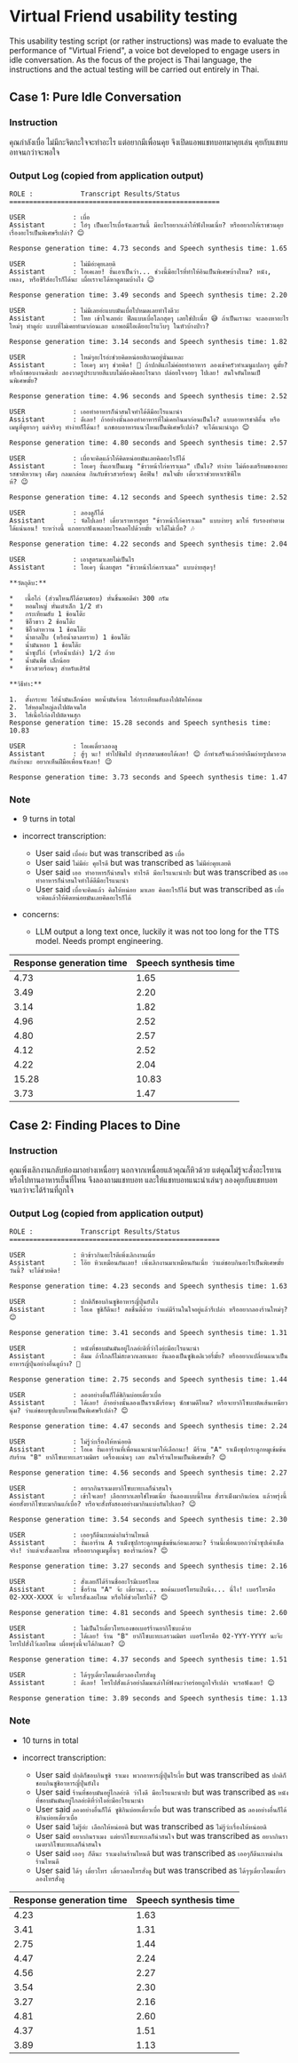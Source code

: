 # Virtual Friend usability testing

This usability testing script (or rather instructions) was made to evaluate the performance of "Virtual Friend", a voice bot developed to engage users in idle conversation. As the focus of the project is Thai language, the instructions and the actual testing will be carried out entirely in Thai.

## Case 1: Pure Idle Conversation

### Instruction

คุณกำลังเบื่อ ไม่มีกะจิตกะใจจะทำอะไร แต่อยากมีเพื่อนคุย จึงเปิดแอพแชทบอทมาคุยเล่น คุยกับแชทบอทจนกว่าจะพอใจ

### Output Log (copied from application output)

```plaintext
ROLE :            Transcript Results/Status
=====================================================

USER            : เบื่อ
Assistant       : โอ๋ๆ เป็นอะไรเบื่อจังเลยวันนี้ มีอะไรอยากเล่าให้ฟังไหมเนี่ย? หรืออยากให้เราชวนคุยเรื่องอะไรเป็นพิเศษรึเปล่า? 😊

Response generation time: 4.73 seconds and Speech synthesis time: 1.65

USER            : ไม่มีอ่ะคุยเลยดิ
Assistant       : โอเคเลย! งั้นเอาเป็นว่า... ช่วงนี้มีอะไรที่ทำให้อินเป็นพิเศษบ้างไหม? หนัง, เพลง, หรือซีรีส์อะไรก็ได้นะ เผื่อเราจะได้หาดูตามบ้างไง 😉

Response generation time: 3.49 seconds and Speech synthesis time: 2.20

USER            : ไม่มีเลยอ่ะแบบมันเบื่อไปหมดเลยทำไงดีวะ
Assistant       : โหย เข้าใจเลยอ่ะ ฟีลแบบเบื่อโลกสุดๆ เลยใช่ป่ะเนี่ย 😅 ถ้าเป็นเรานะ จะลองหาอะไรใหม่ๆ ทำดูอ่ะ แบบที่ไม่เคยทำมาก่อนเลย แกพอมีไอเดียอะไรแว๊บๆ ในหัวบ้างป่าว?

Response generation time: 3.14 seconds and Speech synthesis time: 1.82

USER            : ใหม่ๆอะไรอ่ะช่วยคิดหน่อยสิถามอยู่นั่นแหละ
Assistant       : โอเคๆ มาๆ ช่วยคิด! 🤔 ถ้าปกติแกไม่ค่อยทำอาหาร ลองเข้าครัวทำเมนูแปลกๆ ดูมั้ย? หรือถ้าชอบงานศิลปะ ลองวาดรูประบายสีแบบไม่ต้องคิดอะไรมาก ปล่อยใจจอยๆ ไปเลย! สนใจอันไหนเป็                      นพิเศษมั้ย?

Response generation time: 4.96 seconds and Speech synthesis time: 2.52

USER            : เออทำอาหารก็น่าสนใจทำได้ดีมีอะไรแนะนำ
Assistant       : ดีเลย! ถ้าอย่างนั้นลองทำอาหารที่ไม่เคยกินมาก่อนเป็นไง? แบบอาหารชาติอื่น หรือเมนูที่ดูยากๆ แต่จริงๆ ทำง่ายก็ได้นะ! แกชอบอาหารแนวไหนเป็นพิเศษรึเปล่า? จะได้แนะนำถูก 😊 

Response generation time: 4.80 seconds and Speech synthesis time: 2.57

USER            : เบื่อจะคิดแล้วให้คิดหน่อยมันเลยคิดอะไรก็ได้
Assistant       : โอเคๆ งั้นเอาเป็นเมนู "ข้าวหน้าไก่คาราเมล" เป็นไง? ทำง่าย ไม่ต้องเตรียมของเยอะ รสชาติหวานๆ เค็มๆ กลมกล่อม กินกับข้าวสวยร้อนๆ คือฟิน! สนใจมั้ย เดี๋ยวเราช่วยหาเรซิพีให                           ห้? 😉

Response generation time: 4.12 seconds and Speech synthesis time: 2.52

USER            : ลองดูก็ได้
Assistant       : จัดไปเลย! เดี๋ยวเราหารสูตร "ข้าวหน้าไก่คาราเมล" แบบง่ายๆ มาให้ รับรองทำตามได้แน่นอน! ระหว่างนี้ แกอยากฟังเพลงอะไรคลอไปด้วยมั้ย จะได้ไม่เบื่อ? 🎶

Response generation time: 4.22 seconds and Speech synthesis time: 2.04

USER            : เอาสูตรมาเลยไม่เป็นไร
Assistant       : โอเคๆ นี่เลยสูตร "ข้าวหน้าไก่คาราเมล" แบบง่ายสุดๆ!

**วัตถุดิบ:**

*   เนื้อไก่ (ส่วนไหนก็ได้ตามชอบ) หั่นชิ้นพอดีคำ 300 กรัม
*   หอมใหญ่ หั่นเต๋าเล็ก 1/2 หัว
*   กระเทียมสับ 1 ช้อนโต๊ะ
*   ซีอิ๊วขาว 2 ช้อนโต๊ะ
*   ซีอิ๊วดำหวาน 1 ช้อนโต๊ะ
*   น้ำตาลปี๊บ (หรือน้ำตาลทราย) 1 ช้อนโต๊ะ
*   น้ำมันหอย 1 ช้อนโต๊ะ
*   น้ำซุปไก่ (หรือน้ำเปล่า) 1/2 ถ้วย
*   น้ำมันพืช เล็กน้อย
*   ข้าวสวยร้อนๆ สำหรับเสิร์ฟ

**วิธีทำ:**

1.  ตั้งกระทะ ใส่น้ำมันเล็กน้อย พอน้ำมันร้อน ใส่กระเทียมสับลงไปผัดให้หอม
2.  ใส่หอมใหญ่ลงไปผัดจนใส
3.  ใส่เนื้อไก่ลงไปผัดจนสุก
Response generation time: 15.28 seconds and Speech synthesis time: 10.83

USER            : โอเคเดี๋ยวลองดู
Assistant       : สู้ๆ นะ! ทำไปชิมไป ปรุงรสตามชอบได้เลย! 😊 ถ้าทำเสร็จแล้วอย่าลืมถ่ายรูปมาอวดกันบ้างนะ อยากเห็นฝีมือเพื่อนจังเลย! 😉

Response generation time: 3.73 seconds and Speech synthesis time: 1.47
```

### Note

- 9 turns in total

- incorrect transcription: 

  - User said `เบื่ออ่ะ` but was transcribed as `เบื่อ`
  - User said `ไม่มีอ่ะ คุยไรดี` but was transcribed as `ไม่มีอ่ะคุยเลยดิ`
  - User said `เออ ทำอาหารก็น่าสนใจ ทำไรดี มีอะไรแนะนำป่ะ` but was transcribed as `เออทำอาหารก็น่าสนใจทำได้ดีมีอะไรแนะนำ`
  - User said `เบื่อจะคิดแล้ว คิดให้หน่อย มาเลย คิดอะไรก็ได้` but was transcribed as `เบื่อจะคิดแล้วให้คิดหน่อยมันเลยคิดอะไรก็ได้`

- concerns:
  - LLM output a long text once, luckily it was not too long for the TTS model. Needs prompt engineering.

| Response generation time | Speech synthesis time |
| --- | --- |
| 4.73 | 1.65 |
| 3.49 | 2.20 |
| 3.14 | 1.82 |
| 4.96 | 2.52 |
| 4.80 | 2.57 |
| 4.12 | 2.52 |
| 4.22 | 2.04 |
| 15.28 | 10.83 |
| 3.73 | 1.47 |

## Case 2: Finding Places to Dine

### Instruction

คุณเพิ่งเลิกงานกลับห้องมาอย่างเหนื่อยๆ นอกจากเหนื่อยแล้วคุณก็หิวด้วย แต่คุณไม่รู้จะสั่งอะไรทาน หรือไปทานอาหารเย็นที่ไหน จึงลองถามแชทบอท และให้แชทบอทแนะนำเล่นๆ ลองคุยกับแชทบอทจนกว่าจะได้ร้านที่ถูกใจ

### Output Log (copied from application output)

```plaintext
ROLE :            Transcript Results/Status
=====================================================

USER            : หิวข้าวกินอะไรดีเพิ่งเลิกงานเนี่ย
Assistant       : โอ๊ย หิวเหมือนกันเลย! เพิ่งเลิกงานมาเหมือนกันเนี่ย ว่าแต่ชอบกินอะไรเป็นพิเศษมั้ยวันนี้? จะได้ช่วยคิด!

Response generation time: 4.23 seconds and Speech synthesis time: 1.63

USER            : ปกติก็ชอบกินซูชิอาหารญี่ปุ่นยังไง
Assistant       : โอเค ซูชิก็ดีนะ! สดชื่นดีด้วย ว่าแต่มีร้านในใจอยู่แล้วรึเปล่า หรืออยากลองร้านใหม่ๆ? 😊

Response generation time: 3.41 seconds and Speech synthesis time: 1.31

USER            : หนังที่ชอบมันมันอยู่ไกลอ่ะดิที่ว่าไงอ่ะมีอะไรแนะนำ
Assistant       : อืมม ถ้าไกลก็ไม่สะดวกเลยเนอะ งั้นลองเป็นซูชิเดลิเวอรี่มั้ย? หรืออยากเปลี่ยนแนวเป็นอาหารญี่ปุ่นอย่างอื่นดูบ้าง? 🤔

Response generation time: 2.75 seconds and Speech synthesis time: 1.44

USER            : ลองอย่างอื่นก็ได้ชิกินบ่อยเดี๋ยวเบื่อ
Assistant       : ได้เลย! ถ้าอย่างนั้นลองเป็นราเม็งร้อนๆ ซักชามดีไหม? หรือจะยากิโซบะผัดเส้นเหนียวนุ่ม? ว่าแต่ชอบซุปแบบไหนเป็นพิเศษรึเปล่า? 😊

Response generation time: 4.47 seconds and Speech synthesis time: 2.24

USER            : ไม่รู้ว่ะเรื่องให้หน่อยดิ
Assistant       : โอเค งั้นเอาร้านที่เพื่อนแนะนำมาให้เลือกนะ! มีร้าน "A" ราเม็งซุปกระดูกหมูเข้มข้น กับร้าน "B" ยากิโซบะทะเลรวมมิตร เครื่องแน่นๆ เลย สนใจร้านไหนเป็นพิเศษมั้ย? 😊       

Response generation time: 4.56 seconds and Speech synthesis time: 2.27

USER            : อยากกินราเมงยากิโซบะทะเลก็น่าสนใจ
Assistant       : เข้าใจเลย! เลือกยากเลยใช่ไหมเนี่ย งั้นลองแบบนี้ไหม สั่งราเม็งมากินก่อน แล้วพรุ่งนี้ค่อยสั่งยากิโซบะมากินแก้เบื่อ? หรือจะสั่งทั้งสองอย่างมากินแบ่งกันไปเลย? 😉        

Response generation time: 3.54 seconds and Speech synthesis time: 2.30

USER            : เออๆก็ดีนะเหม่งกินร้านไหนดี
Assistant       : งั้นเอาร้าน A ราเม็งซุปกระดูกหมูเข้มข้นก่อนเลยนะ? ร้านนี้เพื่อนบอกว่าน้ำซุปเค้าเด็ดจริง! ว่าแต่จะสั่งเลยไหม หรืออยากดูเมนูอื่นๆ ของร้านก่อน? 😊

Response generation time: 3.27 seconds and Speech synthesis time: 2.16

USER            : สั่งเลยก็ได้ร้านชื่ออะไรมีเบอร์ไหม
Assistant       : ชื่อร้าน "A" จ้ะ เดี๋ยวนะ... ขอค้นเบอร์โทรแป๊บนึง... นี่ไง! เบอร์โทรคือ 02-XXX-XXXX จ้ะ จะโทรสั่งเลยไหม หรือให้ช่วยโทรให้? 😊

Response generation time: 4.81 seconds and Speech synthesis time: 2.60

USER            : ไม่เป็นไรเดี๋ยวโทรเองขอเบอร์ร้านยากิโซบะด้วย
Assistant       : ได้เลย! ร้าน "B" ยากิโซบะทะเลรวมมิตร เบอร์โทรคือ 02-YYY-YYYY นะจ๊ะ โทรไปสั่งไว้เลยไหม เผื่อพรุ่งนี้จะได้กินเลย? 😉

Response generation time: 4.37 seconds and Speech synthesis time: 1.51

USER            : ได้ๆๆเดี๋ยวโดนเดี๋ยวลองโทรสั่งดู
Assistant       : ดีเลย! โทรไปสั่งแล้วอย่าลืมมาเล่าให้ฟังนะว่าอร่อยถูกใจรึเปล่า จะรอฟังเลย! 😊

Response generation time: 3.89 seconds and Speech synthesis time: 1.13
```

### Note

- 10 turns in total

- incorrect transcription: 

  - User said `ปกติก็ชอบกินซูชิ ราเมง พวกอาหารญี่ปุ่นไรเงี้ย` but was transcribed as `ปกติก็ชอบกินซูชิอาหารญี่ปุ่นยังไง`
  - User said `ร้านที่ชอบมันอยู่ไกลอ่ะดิ ว่าไงดี มีอะไรแนะนำป่ะ` but was transcribed as `หนังที่ชอบมันมันอยู่ไกลอ่ะดิที่ว่าไงอ่ะมีอะไรแนะนำ`
  - User said `ลองอย่างอื่นก็ได้ ซูชิกินบ่อยเดี๋ยวเบื่อ` but was transcribed as `ลองอย่างอื่นก็ได้ชิกินบ่อยเดี๋ยวเบื่อ`
  - User said `ไม่รู้อ่ะ เลือกให้หน่อยดิ` but was transcribed as `ไม่รู้ว่ะเรื่องให้หน่อยดิ`
  - User said `อยากกินราเมง แต่ยากิโซบะทะเลก็น่าสนใจ` but was transcribed as `อยากกินราเมงยากิโซบะทะเลก็น่าสนใจ`
  - User said `เออๆ ก็ดีนะ ราเมงกินร้านไหนดี` but was transcribed as `เออๆก็ดีนะเหม่งกินร้านไหนดี`
  - User said `ได้ๆ เดี๋ยวโทร เดี๋ยวลองโทรสั่งดู` but was transcribed as `ได้ๆๆเดี๋ยวโดนเดี๋ยวลองโทรสั่งดู`

| Response generation time | Speech synthesis time |
| --- | --- |
| 4.23 | 1.63 |
| 3.41 | 1.31 |
| 2.75 | 1.44 |
| 4.47 | 2.24 |
| 4.56 | 2.27 |
| 3.54 | 2.30 |
| 3.27 | 2.16 |
| 4.81 | 2.60 |
| 4.37 | 1.51 |
| 3.89 | 1.13 |

<!--

## Case 3: Favorite Movie Discussion

### Instruction

คุณอยากเม้าเรื่องหนังที่ชอบ แต่ตอนนี้เพื่อนๆ ไม่ว่างคุยด้วย คุณจึงเม้ากับแชทบอทแทน เม้าหรือถกเถียงประเด็นต่างๆ เกี่ยวกับภาพยนตร์ที่ชอบ

### Output Log (copied from application output)

```plaintext

```

### Note

-  turns in total

- incorrect transcription: 

  - User said `` but was transcribed as ``

| Response generation time | Speech synthesis time |
| --- | --- |

-->
